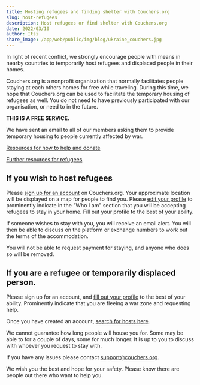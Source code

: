 ```yaml
---
title: Hosting refugees and finding shelter with Couchers.org
slug: host-refugees
description: Host refugees or find shelter with Couchers.org
date: 2022/03/10
author: Itsi
share_image: /app/web/public/img/blog/ukraine_couchers.jpg
---
```

In light of recent conflict, we strongly encourage people with means in nearby countries to
temporarily host refugees and displaced people in their homes.

Couchers.org is a nonprofit organization that normally facilitates people staying at each others
homes for free while traveling. During this time, we hope that Couchers.org can be used to
facilitate the temporary housing of refugees as well.
You do not need to have previously participated with our organisation, or need to in the future.

**THIS IS A FREE SERVICE.**

We have sent an email to all of our members asking them to provide temporary housing to people
currently affected by war.

[Resources for how to help and donate](https://how-to-help-ukraine-now.super.site/refuge-for-ukrainians)

[Further resources for refugees](https://docs.google.com/document/u/1/d/1OlZIz-72A2xI2uUOFE07L5ObQGP4JDcXZ2vdIs2P9BQ/mobilebasic)

## If you wish to host refugees

Please [sign up for an account](https://couchers.org/signup) on Couchers.org. Your approximate
location will be displayed on a map for people to find you. Please [edit your
profile](https://couchers.org/profile/edit) to prominently indicate in the "Who I am" section that
you will be accepting refugees to stay in your home. Fill out your profile to the best of your ability.

If someone wishes to stay with you, you will receive an email alert. You will then be able to discuss
on the platform or exchange numbers to work out the terms of the accommodation.

You will not be able to request payment for staying, and anyone who does so will be removed.

## If you are a refugee or temporarily displaced person.

Please sign up for an account, and [fill out your profile](https://couchers.org/profile/edit) to the best of your ability. Prominently
indicate that you are fleeing a war zone and requesting help.

Once you have created an account, [search for hosts here](https://couchers.org/search).

We cannot guarantee how long people will house you for. Some may be able to for a couple of
days, some for much longer. It is up to you to discuss with whoever you request to stay with.

If you have any issues please contact [support@couchers.org](mailto:support@couchers.org).

We wish you the best and hope for your safety. Please know there are people out there who want
to help you.